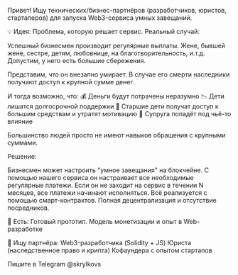 Привет!
Ищу технических/бизнес-партнёров (разработчиков, юристов, стартаперов) для запуска Web3-сервиса умных завещаний.

💡 Идея:
Проблема, которую решает сервис. Реальный случай:

Успешный бизнесмен производит регулярные выплаты.
Жене, бывшей жене, сестре, детям, любовнице, на благотворительность, и.т.д. 
Допустим, у него есть большие сбережения.

Представим, что он внезапно умирает. В случае его смерти наследники получают доступ к крупной сумме денег.

И тогда возможно, что:
💰 Деньги будут потрачены неразумно
📉 Дети лишатся долгосрочной поддержки
👦 Старшие дети получат доступ к большим средствам и утратят мотивацию
🛑 Супруга попадёт под чьё-то влияние

Большинство людей просто не имеют навыков обращения с крупными суммами.

Решение:

Бизнесмен может настроить "умное завещания" на блокчейне.
С помощью нашего сервиса он настраивает все необходимые регулярные платежи.
Если он не заходит на сервис в течении N месяцев, все платежи начинают исполняться.
Всё реализуется с помощью смарт-контрактов.
Полная децентрализация и отсутствие посредников.

🔗 Есть:
Готовый прототип.
Модель монетизации и опыт в Web-разработке

🧩 Ищу партнёра:
Web3-разработчика (Solidity + JS)
Юриста (наследственное право и крипта)
Кофаундера с опытом стартапов


Пишите в Telegram @skrylkovs